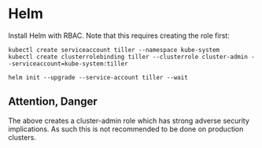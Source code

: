 # Helm

Install Helm with RBAC.
Note that this requires creating the role first:

```
kubectl create serviceaccount tiller --namespace kube-system
kubectl create clusterrolebinding tiller --clusterrole cluster-admin --serviceaccount=kube-system:tiller

helm init --upgrade --service-account tiller --wait
```

## Attention, Danger

The above creates a cluster-admin role which has strong adverse
security implications. As such this is not recommended to be done on
production clusters.
